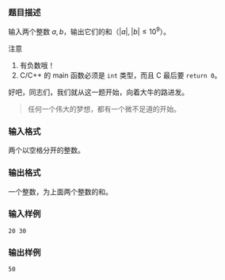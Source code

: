 ### 题目描述
输入两个整数 $a, b$，输出它们的和（$|a|,|b| \le {10}^9$）。

注意

1. 有负数哦！
2. C/C++ 的 main 函数必须是 `int` 类型，而且 C 最后要 `return 0`。

好吧，同志们，我们就从这一题开始，向着大牛的路进发。

> 任何一个伟大的梦想，都有一个微不足道的开始。

### 输入格式

两个以空格分开的整数。

### 输出格式

一个整数，为上面两个整数的和。

### 输入样例

```
20 30
```

### 输出样例

```
50
```
